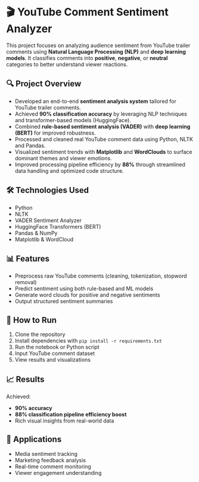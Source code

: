 # 🎬 YouTube Comment Sentiment Analyzer

This project focuses on analyzing audience sentiment from YouTube trailer comments using **Natural Language Processing (NLP)** and **deep learning models**. It classifies comments into **positive**, **negative**, or **neutral** categories to better understand viewer reactions.



## 🔍 Project Overview

* Developed an end-to-end **sentiment analysis system** tailored for YouTube trailer comments.
* Achieved **90% classification accuracy** by leveraging NLP techniques and transformer-based models (HuggingFace).
* Combined **rule-based sentiment analysis (VADER)** with **deep learning (BERT)** for improved robustness.
* Processed and cleaned real YouTube comment data using Python, NLTK and Pandas.
* Visualized sentiment trends with **Matplotlib** and **WordClouds** to surface dominant themes and viewer emotions.
* Improved processing pipeline efficiency by **88%** through streamlined data handling and optimized code structure.


## 🛠️ Technologies Used

* Python
* NLTK
* VADER Sentiment Analyzer
* HuggingFace Transformers (BERT)
* Pandas & NumPy
* Matplotlib & WordCloud



## 📊 Features

* Preprocess raw YouTube comments (cleaning, tokenization, stopword removal)
* Predict sentiment using both rule-based and ML models
* Generate word clouds for positive and negative sentiments
* Output structured sentiment summaries



## 🚀 How to Run

1. Clone the repository
2. Install dependencies with `pip install -r requirements.txt`
3. Run the notebook or Python script
4. Input YouTube comment dataset
5. View results and visualizations



## 📈 Results

Achieved:

* **90% accuracy**
* **88% classification pipeline efficiency boost**
* Rich visual insights from real-world data



## 📌 Applications

* Media sentiment tracking
* Marketing feedback analysis
* Real-time comment monitoring
* Viewer engagement understanding


